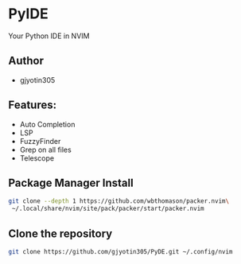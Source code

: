 # PyIDE

Your Python IDE in NVIM

## Author
- gjyotin305

## Features:
- Auto Completion
- LSP
- FuzzyFinder
- Grep on all files
- Telescope

## Package Manager Install
```bash
git clone --depth 1 https://github.com/wbthomason/packer.nvim\
 ~/.local/share/nvim/site/pack/packer/start/packer.nvim
```

## Clone the repository
```bash
git clone https://github.com/gjyotin305/PyDE.git ~/.config/nvim
```
